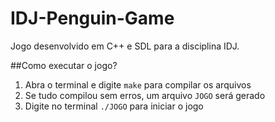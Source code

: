 # IDJ-Penguin-Game

Jogo desenvolvido em C++ e SDL para a disciplina IDJ.

##Como executar o jogo?

1. Abra o terminal e digite `make` para compilar os arquivos
2. Se tudo compilou sem erros, um arquivo `JOGO` será gerado
3. Digite no terminal `./JOGO` para iniciar o jogo
